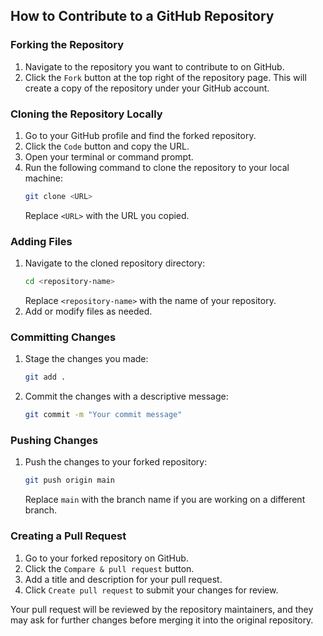 ## How to Contribute to a GitHub Repository

### Forking the Repository

1. Navigate to the repository you want to contribute to on GitHub.
2. Click the `Fork` button at the top right of the repository page. This will create a copy of the repository under your GitHub account.

### Cloning the Repository Locally

1. Go to your GitHub profile and find the forked repository.
2. Click the `Code` button and copy the URL.
3. Open your terminal or command prompt.
4. Run the following command to clone the repository to your local machine:
    ```sh
    git clone <URL>
    ```
   Replace `<URL>` with the URL you copied.

### Adding Files

1. Navigate to the cloned repository directory:
    ```sh
    cd <repository-name>
    ```
   Replace `<repository-name>` with the name of your repository.
2. Add or modify files as needed.

### Committing Changes

1. Stage the changes you made:
    ```sh
    git add .
    ```
2. Commit the changes with a descriptive message:
    ```sh
    git commit -m "Your commit message"
    ```

### Pushing Changes

1. Push the changes to your forked repository:
    ```sh
    git push origin main
    ```
   Replace `main` with the branch name if you are working on a different branch.

### Creating a Pull Request

1. Go to your forked repository on GitHub.
2. Click the `Compare & pull request` button.
3. Add a title and description for your pull request.
4. Click `Create pull request` to submit your changes for review.

Your pull request will be reviewed by the repository maintainers, and they may ask for further changes before merging it into the original repository.
